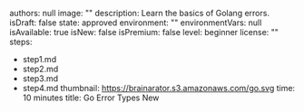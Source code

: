 authors: null
image: ""
description: Learn the basics of Golang errors.
isDraft: false
state: approved
environment: ""
environmentVars: null
isAvailable: true
isNew: false
isPremium: false
level: beginner
license: ""
steps:
- step1.md
- step2.md
- step3.md
- step4.md
thumbnail: https://brainarator.s3.amazonaws.com/go.svg
time: 10 minutes
title: Go Error Types New

